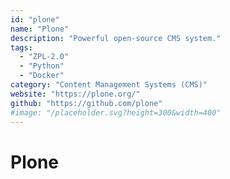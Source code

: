 ```yaml
---
id: "plone"
name: "Plone"
description: "Powerful open-source CMS system."
tags:
  - "ZPL-2.0"
  - "Python"
  - "Docker"
category: "Content Management Systems (CMS)"
website: "https://plone.org/"
github: "https://github.com/plone"
#image: "/placeholder.svg?height=300&width=400"
---
```


# Plone
